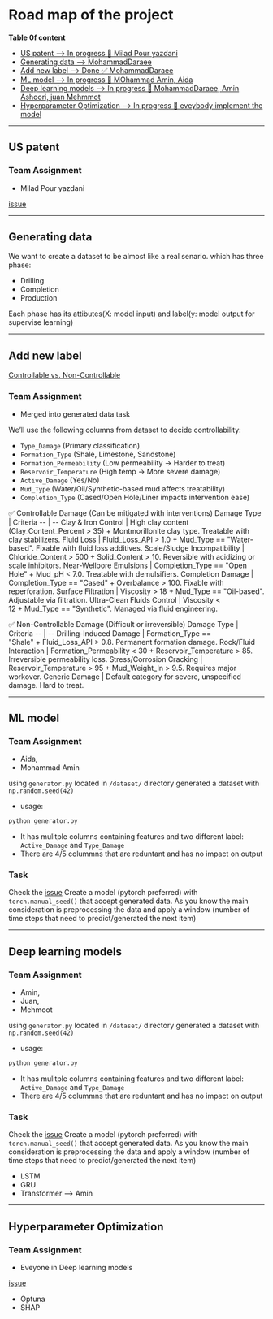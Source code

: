 # Road map of the project

__Table 0f content__
<ul>
  <li><a href="#us-patent">US patent --> In progress 🚧 Milad Pour yazdani</a></li>
  <li><a href="#generating-data">Generating data --> MohammadDaraee</a></li>
  <li><a href="#add-new-label">Add new label --> Done ✅ MohammadDaraee</a></li>
  <li><a href="#ml-model">ML model --> In progress 🚧 MOhammad Amin, Aida</a></li>
  <li><a href="#deep-learning-models">Deep learning models --> In progress 🚧️ MohammadDaraee, Amin Ashoori, juan Mehmmot</a></li>  
  <li><a href="#hyperparameter-ptimization">Hyperparameter Optimization --> In progress 🚧️ eveybody implement the model</a></li>
</ul>

---
## US patent
### Team Assignment
- Milad Pour yazdani

[issue](https://github.com/Ai-ithub/iFDC---FCDDWCSW/issues/61)

---
## Generating data

We want to create a dataset to be almost like a real senario. which has three phase:
- Drilling
- Completion
- Production

Each phase has its attibutes(X: model input) and label(y: model output for supervise learning)

---
## Add new label 
[Controllable vs. Non-Controllable](https://github.com/Ai-ithub/iFDC---FCDDWCSW/issues/37)
### Team Assignment
- Merged into generated data task

We’ll use the following columns from dataset to decide controllability:
- `Type_Damage` (Primary classification)
- `Formation_Type` (Shale, Limestone, Sandstone)
- `Formation_Permeability` (Low permeability → Harder to treat)
- `Reservoir_Temperature` (High temp → More severe damage)
- `Active_Damage` (Yes/No)
- `Mud_Type` (Water/Oil/Synthetic-based mud affects treatability)
- `Completion_Type` (Cased/Open Hole/Liner impacts intervention ease)


✅ Controllable Damage (Can be mitigated with interventions)
Damage Type | Criteria
-- | --
Clay & Iron Control | High clay content (Clay_Content_Percent > 35) + Montmorillonite clay type. Treatable with clay stabilizers.
Fluid Loss | Fluid_Loss_API > 1.0 + Mud_Type == "Water-based". Fixable with fluid loss additives.
Scale/Sludge Incompatibility | Chloride_Content > 500 + Solid_Content > 10. Reversible with acidizing or scale inhibitors.
Near-Wellbore Emulsions | Completion_Type == "Open Hole" + Mud_pH < 7.0. Treatable with demulsifiers.
Completion Damage | Completion_Type == "Cased" + Overbalance > 100. Fixable with reperforation.
Surface Filtration | Viscosity > 18 + Mud_Type == "Oil-based". Adjustable via filtration.
Ultra-Clean Fluids Control | Viscosity < 12 + Mud_Type == "Synthetic". Managed via fluid engineering.

✅ Non-Controllable Damage (Difficult or irreversible)
Damage  Type | Criteria
-- | --
Drilling-Induced Damage | Formation_Type == "Shale" + Fluid_Loss_API > 0.8. Permanent formation damage.
Rock/Fluid Interaction | Formation_Permeability < 30 + Reservoir_Temperature > 85. Irreversible permeability loss.
Stress/Corrosion Cracking | Reservoir_Temperature > 95 + Mud_Weight_In > 9.5. Requires major workover.
Generic Damage | Default category for severe, unspecified damage. Hard to treat.

---

## ML model
### Team Assignment
- Aida,
- Mohammad Amin


using `generator.py` located in `/dataset/` directory generated a dataset with `np.random.seed(42)`

- usage:
```python
python generator.py
```
- It has mulitple columns containing features and two different label: `Active_Damage` and `Type_Damage`
- There are 4/5 colummns that are reduntant and has no impact on output

### Task
Check the [issue](https://github.com/Ai-ithub/iFDC---FCDDWCSW/issues/58)
Create a model (pytorch preferred) with `torch.manual_seed()` that accept generated data. As you know the main consideration is
preprocessing the data and apply a window (number of time steps that need to predict/generated the next item)

---

## Deep learning models

### Team Assignment
- Amin,
- Juan,
- Mehmoot

using `generator.py` located in `/dataset/` directory generated a dataset with `np.random.seed(42)`

- usage:
```python
python generator.py
```

- It has mulitple columns containing features and two different label: `Active_Damage` and `Type_Damage`
- There are 4/5 colummns that are reduntant and has no impact on output

### Task
Check the [issue](https://github.com/Ai-ithub/iFDC---FCDDWCSW/issues/58)
Create a model (pytorch preferred) with `torch.manual_seed()` that accept generated data. As you know the main consideration is
preprocessing the data and apply a window (number of time steps that need to predict/generated the next item)

- LSTM
- GRU
- Transformer --> Amin

---
## Hyperparameter Optimization

### Team Assignment
- Eveyone in Deep learning models

[issue](https://github.com/Ai-ithub/iFDC---FCDDWCSW/issues/32)

- Optuna
- SHAP



